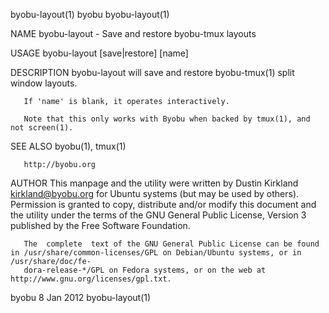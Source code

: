 byobu-layout(1)								     byobu							       byobu-layout(1)

NAME
       byobu-layout - Save and restore byobu-tmux layouts

USAGE
       byobu-layout [save|restore] [name]

DESCRIPTION
       byobu-layout will save and restore byobu-tmux(1) split window layouts.

       If 'name' is blank, it operates interactively.

       Note that this only works with Byobu when backed by tmux(1), and not screen(1).

SEE ALSO
       byobu(1), tmux(1)

       http://byobu.org

AUTHOR
       This  manpage  and  the	utility	 were  written	by Dustin Kirkland <kirkland@byobu.org> for Ubuntu systems (but may be used by others).	 Permission is
       granted to copy, distribute and/or modify this document and the utility under the terms of the GNU General Public License, Version 3 published  by  the
       Free Software Foundation.

       The  complete  text of the GNU General Public License can be found in /usr/share/common-licenses/GPL on Debian/Ubuntu systems, or in /usr/share/doc/fe‐
       dora-release-*/GPL on Fedora systems, or on the web at http://www.gnu.org/licenses/gpl.txt.

byobu									  8 Jan 2012							       byobu-layout(1)
